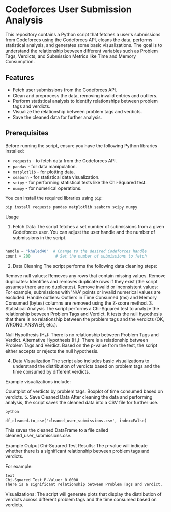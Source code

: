 # Codeforces User Submission Analysis

This repository contains a Python script that fetches a user's submissions from Codeforces using the Codeforces API, cleans the data, performs statistical analysis, and generates some basic visualizations. The goal is to understand the relationship between different variables such as Problem Tags, Verdicts, and Submission Metrics like Time and Memory Consumption.

## Features

- Fetch user submissions from the Codeforces API.
- Clean and preprocess the data, removing invalid entries and outliers.
- Perform statistical analysis to identify relationships between problem tags and verdicts.
- Visualize the relationship between problem tags and verdicts.
- Save the cleaned data for further analysis.

## Prerequisites

Before running the script, ensure you have the following Python libraries installed:

- `requests` - to fetch data from the Codeforces API.
- `pandas` - for data manipulation.
- `matplotlib` - for plotting data.
- `seaborn` - for statistical data visualization.
- `scipy` - for performing statistical tests like the Chi-Squared test.
- `numpy` - for numerical operations.

You can install the required libraries using `pip`:

```bash
pip install requests pandas matplotlib seaborn scipy numpy
```
Usage
1. Fetch Data
The script fetches a set number of submissions from a given Codeforces user. You can adjust the user handle and the number of submissions in the script.

```python

handle = "khaled40"  # Change to the desired Codeforces handle
count = 200           # Set the number of submissions to fetch
```
2. Data Cleaning
The script performs the following data cleaning steps:

Remove null values: Removes any rows that contain missing values.
Remove duplicates: Identifies and removes duplicate rows if they exist (the script assumes there are no duplicates).
Remove invalid or inconsistent values: For example, submissions with 'N/A' points or invalid numerical values are excluded.
Handle outliers: Outliers in Time Consumed (ms) and Memory Consumed (bytes) columns are removed using the Z-score method.
3. Statistical Analysis
The script performs a Chi-Squared test to analyze the relationship between Problem Tags and Verdict. It tests the null hypothesis that there is no relationship between the problem tags and the verdicts (OK, WRONG_ANSWER, etc.).

Null Hypothesis (H₀): There is no relationship between Problem Tags and Verdict.
Alternative Hypothesis (H₁): There is a relationship between Problem Tags and Verdict.
Based on the p-value from the test, the script either accepts or rejects the null hypothesis.

4. Data Visualization
The script also includes basic visualizations to understand the distribution of verdicts based on problem tags and the time consumed by different verdicts.

Example visualizations include:

Countplot of verdicts by problem tags.
Boxplot of time consumed based on verdicts.
5. Save Cleaned Data
After cleaning the data and performing analysis, the script saves the cleaned data into a CSV file for further use.
```
python

df_cleaned.to_csv('cleaned_user_submissions.csv', index=False)
```
This saves the cleaned DataFrame to a file called cleaned_user_submissions.csv.

Example Output
Chi-Squared Test Results: The p-value will indicate whether there is a significant relationship between problem tags and verdicts.

For example:
```
text
Chi-Squared Test P-Value: 0.0000
There is a significant relationship between Problem Tags and Verdict.
```
Visualizations: The script will generate plots that display the distribution of verdicts across different problem tags and the time consumed based on verdicts.
